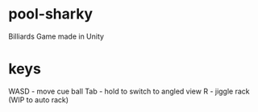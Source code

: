 # pool-sharky
Billiards Game made in Unity

# keys

WASD - move cue ball
Tab - hold to switch to angled view
R - jiggle rack (WIP to auto rack)
